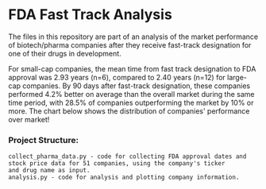 # FDA Fast Track Analysis

The files in this repository are part of an analysis of the market performance of biotech/pharma companies 
after they receive fast-track designation for one of their drugs in development.    
         
For small-cap companies, the mean time from fast track designation to FDA approval was 2.93 years (n=6), 
compared to 2.40 years (n=12) for large-cap companies. By 90 days after fast-track designation, these companies 
performed 4.2% better on average than the overall market during the same time period, 
with 28.5% of companies outperforming the market by 10% or more. The chart below shows the distribution of companies' performance
over market!    


### Project Structure:  
```
collect_pharma_data.py - code for collecting FDA approval dates and stock price data for 51 companies, using the company's ticker 
and drug name as input.
analysis.py - code for analysis and plotting company information.

```  
    
